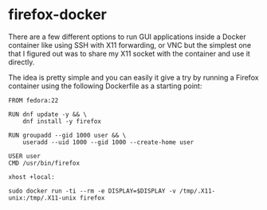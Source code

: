 # firefox-docker

There are a few different options to run GUI applications inside a Docker container like using SSH with X11 forwarding, or VNC but the simplest one that I figured out was to share my X11 socket with the container and use it directly.

The idea is pretty simple and you can easily it give a try by running a Firefox container using the following Dockerfile as a starting point:

	
	FROM fedora:22

	RUN dnf update -y && \
        dnf install -y firefox

	RUN groupadd --gid 1000 user && \
        useradd --uid 1000 --gid 1000 --create-home user

	USER user
	CMD /usr/bin/firefox

	xhost +local:

	sudo docker run -ti --rm -e DISPLAY=$DISPLAY -v /tmp/.X11-unix:/tmp/.X11-unix firefox

